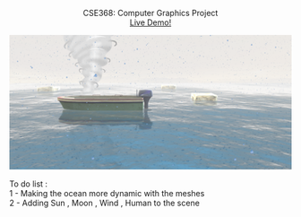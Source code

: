 <p align="center">
  CSE368: Computer Graphics Project
  <br />
  <a href="https://the-lonely-boat.herokuapp.com">Live Demo!</a>
</p>

![alt text](https://github.com/MohamedWagih96/TheLonelyBoat/blob/master/scene.png)

To do list :
<br />
1 - Making the ocean more dynamic with the meshes
<br />
2 - Adding Sun , Moon , Wind , Human to the scene


